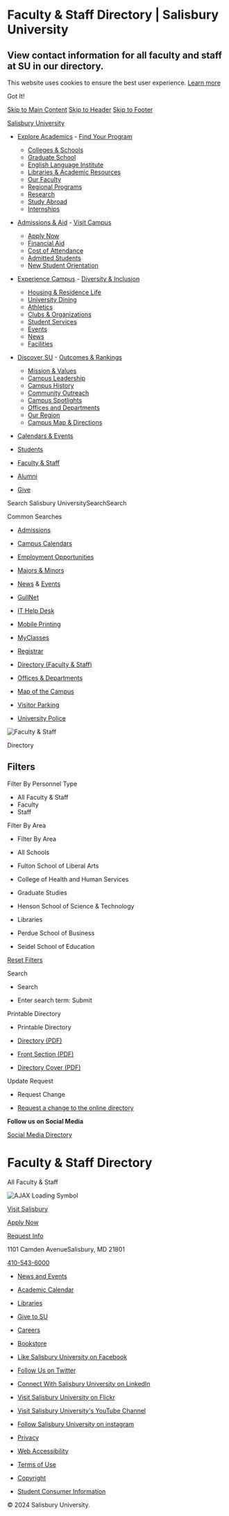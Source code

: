 # Faculty & Staff Directory | Salisbury University

## View contact information for all faculty and staff at SU in our directory.

This website uses cookies to ensure the best user experience.
[Learn more](https://www.cookiesandyou.com)

Got It!

[Skip to Main Content](#main) [Skip to Header](#js-global-header) [Skip to Footer](#js-global-footer)

[Salisbury University](/)

- [Explore Academics](/explore-academics/)  - [Find Your Program](/explore-academics/programs/)
  - [Colleges & Schools](https://www.salisbury.edu/explore-academics/colleges-schools-and-departments.aspx)
  - [Graduate School](https://www.salisbury.edu/explore-academics/graduate-school.aspx)
  - [English Language Institute](/administration/academic-affairs/center-for-international-education/english-language-institute/)
  - [Libraries & Academic Resources](https://www.salisbury.edu/explore-academics/student-resources.aspx)
  - [Our Faculty](https://www.salisbury.edu/explore-academics/our-faculty.aspx)
  - [Regional Programs](https://www.salisbury.edu/administration/academic-affairs/regional-programs.aspx)
  - [Research](/explore-academics/research/)
  - [Study Abroad](https://www.salisbury.edu/explore-academics/study-abroad.aspx)
  - [Internships](https://www.salisbury.edu/explore-academics/internships.aspx)
- [Admissions & Aid](/admissions/)  - [Visit Campus](https://www.salisbury.edu/admissions/visit-campus.aspx)
  - [Apply Now](https://www.salisbury.edu/admissions/apply-now.aspx)
  - [Financial Aid](/admissions/financial-aid/)
  - [Cost of Attendance](/admissions/financial-aid/cost-of-attendance/)
  - [Admitted Students](https://www.salisbury.edu/admissions/admitted-students.aspx)
  - [New Student Orientation](/admissions/orientation/)
- [Experience Campus](/experience-campus/)  - [Diversity & Inclusion](https://www.salisbury.edu/experience-campus/diversity-and-inclusion.aspx)
  - [Housing & Residence Life](https://www.salisbury.edu/experience-campus/residence-life.aspx)
  - [University Dining](https://www.salisbury.edu/experience-campus/university-dining.aspx)
  - [Athletics](/experience-campus/athletics/)
  - [Clubs & Organizations](/administration/student-affairs/center-for-student-involvement-and-leadership/)
  - [Student Services](https://www.salisbury.edu/experience-campus/student-services.aspx)
  - [Events](/events/)
  - [News](/news/)
  - [Facilities](https://www.salisbury.edu/experience-campus/facilities.aspx)
- [Discover SU](/discover-su/)  - [Outcomes & Rankings](https://www.salisbury.edu/discover-su/outcomes.aspx)
  - [Mission & Values](https://www.salisbury.edu/discover-su/mission-values.aspx)
  - [Campus Leadership](https://www.salisbury.edu/discover-su/campus-leadership.aspx)
  - [Campus History](/discover-su/campus-history/)
  - [Community Outreach](/discover-su/community-outreach/)
  - [Campus Spotlights](https://www.salisbury.edu/discover-su/campus-spotlights.aspx)
  - [Offices and Departments](https://www.salisbury.edu/discover-su/offices-and-departments.aspx)
  - [Our Region](https://www.salisbury.edu/discover-su/our-region.aspx)
  - [Campus Map & Directions](/discover-su/campus-map/)

- [Calendars & Events](/events/)
- [Students](/current-students/)
- [Faculty & Staff](/employees/)
- [Alumni](/alumni/)
- [Give](https://giving.salisbury.edu/pages/salisbury-home-page)

Search Salisbury UniversitySearchSearch

Common Searches

- [Admissions](/admissions/)
- [Campus Calendars](/calendars/)
- [Employment Opportunities](/administration/administration-and-finance-offices/human-resources/careers/)
- [Majors & Minors](/explore-academics/programs/)
- [News](/news/) & [Events](/events/)

- [GullNet](/gullnet-login.aspx)
- [IT Help Desk](/administration/administration-and-finance-offices/information-technology/help-desk/)
- [Mobile Printing](/mobileprint/)
- [MyClasses](/administration/academic-affairs/instructional-design-delivery/cms/)
- [Registrar](/administration/academic-affairs/registrar/)

- [Directory (Faculty & Staff)](/faculty-and-staff/)
- [Offices & Departments](/discover-su/offices-and-departments.aspx)
- [Map of the Campus](/discover-su/campus-map/)
- [Visitor Parking](/administration/administration-and-finance-offices/financial-services/accounts-receivable-cashiers-office/parking-services/visitor-permits.aspx)
- [University Police](/police/)

![Faculty & Staff](https://www.salisbury.edu/_files/img/masthead/faculty.jpg)

Directory

## Filters

Filter By Personnel Type

- All Faculty & Staff
- Faculty
- Staff

Filter By Area

- Filter By Area


- All Schools
- Fulton School of Liberal Arts
- College of Health and Human Services
- Graduate Studies
- Henson School of Science & Technology
- Libraries
- Perdue School of Business
- Seidel School of Education

[Reset Filters](/faculty-and-staff/)

Search

- Search


- Enter search term:
Submit

Printable Directory

- Printable Directory


- [Directory (PDF)](https://webapps.salisbury.edu/directory/pdf/output/directory.pdf)
- [Front Section (PDF)](https://webapps.salisbury.edu/directory/pdf/output/Directory_front.pdf)
- [Directory Cover (PDF)](https://webapps.salisbury.edu/directory/pdf/output/DirectoryCov.pdf)

Update Request

- Request Change


- [Request a change to the online directory](https://salisbury.co1.qualtrics.com/jfe/form/SV_d5QAbPuc40kvJtA)

**Follow us on Social Media**

[Social Media Directory](/discover-su/social-media-directory.aspx)

# Faculty & Staff Directory

All Faculty & Staff

![AJAX Loading Symbol](https://www.salisbury.edu/_files/img/ajax-loader.gif)

[Visit Salisbury](https://www.salisbury.edu/admissions/visit-campus.aspx)

[Apply Now](https://www.salisbury.edu/admissions/apply-now.aspx)

[Request Info](/admissions/request-info/)

1101 Camden AvenueSalisbury, MD 21801

[410-543-6000](tel:4105436000)

- [News and Events](/news/)
- [Academic Calendar](/administration/academic-affairs/registrar/)
- [Libraries](/libraries/)

- [Give to SU](https://giving.salisbury.edu/pages/salisbury-home-page)
- [Careers](/administration/administration-and-finance-offices/human-resources/careers/)
- [Bookstore](https://www.salisbury.edu/administration/student-affairs/book-store.aspx)

- [Like Salisbury University on Facebook](https://www.facebook.com/SalisburyU/ "Like Salisbury University on Facebook")
- [Follow Us on Twitter](https://twitter.com/salisburyu "Follow Us on Twitter")
- [Connect With Salisbury University on LinkedIn](https://www.linkedin.com/school/salisbury-university/ "Connect With Salisbury University on LinkedIn")
- [Visit Salisbury University on Flickr](https://www.flickr.com/photos/supublications/ "Visit Salisbury University on Flickr")
- [Visit Salisbury University's YouTube Channel](https://www.youtube.com/user/salisburyuniversity "Visit Salisbury University's YouTube Channel")
- [Follow Salisbury University on instagram](https://www.instagram.com/salisburyuniversity/ "Follow Salisbury University on instagram")

- [Privacy](https://www.salisbury.edu/administration/general-counsel/university-policies-legal/privacy.aspx)
- [Web Accessibility](https://www.salisbury.edu/administration/general-counsel/university-policies-legal/web-accessibility.aspx)
- [Terms of Use](https://www.salisbury.edu/administration/general-counsel/university-policies-legal/terms-of-use.aspx)
- [Copyright](https://www.salisbury.edu/administration/general-counsel/university-policies-legal/copyright.aspx)
- [Student Consumer Information](https://www.salisbury.edu/administration/general-counsel/student-consumer-information.aspx)

© 2024 Salisbury University.

